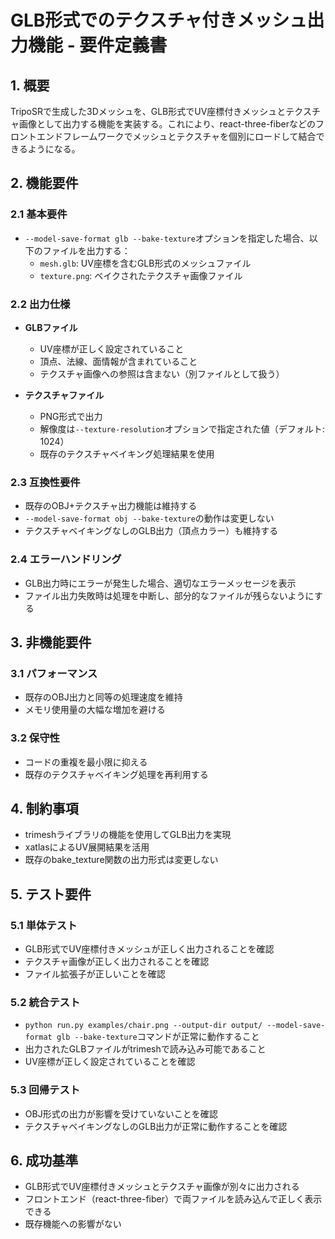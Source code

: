 # GLB形式でのテクスチャ付きメッシュ出力機能 - 要件定義書

## 1. 概要
TripoSRで生成した3Dメッシュを、GLB形式でUV座標付きメッシュとテクスチャ画像として出力する機能を実装する。これにより、react-three-fiberなどのフロントエンドフレームワークでメッシュとテクスチャを個別にロードして結合できるようになる。

## 2. 機能要件

### 2.1 基本要件
- `--model-save-format glb --bake-texture`オプションを指定した場合、以下のファイルを出力する：
  - `mesh.glb`: UV座標を含むGLB形式のメッシュファイル
  - `texture.png`: ベイクされたテクスチャ画像ファイル

### 2.2 出力仕様
- **GLBファイル**
  - UV座標が正しく設定されていること
  - 頂点、法線、面情報が含まれていること
  - テクスチャ画像への参照は含まない（別ファイルとして扱う）
  
- **テクスチャファイル**
  - PNG形式で出力
  - 解像度は`--texture-resolution`オプションで指定された値（デフォルト: 1024）
  - 既存のテクスチャベイキング処理結果を使用

### 2.3 互換性要件
- 既存のOBJ+テクスチャ出力機能は維持する
- `--model-save-format obj --bake-texture`の動作は変更しない
- テクスチャベイキングなしのGLB出力（頂点カラー）も維持する

### 2.4 エラーハンドリング
- GLB出力時にエラーが発生した場合、適切なエラーメッセージを表示
- ファイル出力失敗時は処理を中断し、部分的なファイルが残らないようにする

## 3. 非機能要件

### 3.1 パフォーマンス
- 既存のOBJ出力と同等の処理速度を維持
- メモリ使用量の大幅な増加を避ける

### 3.2 保守性
- コードの重複を最小限に抑える
- 既存のテクスチャベイキング処理を再利用する

## 4. 制約事項
- trimeshライブラリの機能を使用してGLB出力を実現
- xatlasによるUV展開結果を活用
- 既存のbake_texture関数の出力形式は変更しない

## 5. テスト要件

### 5.1 単体テスト
- GLB形式でUV座標付きメッシュが正しく出力されることを確認
- テクスチャ画像が正しく出力されることを確認
- ファイル拡張子が正しいことを確認

### 5.2 統合テスト
- `python run.py examples/chair.png --output-dir output/ --model-save-format glb --bake-texture`コマンドが正常に動作すること
- 出力されたGLBファイルがtrimeshで読み込み可能であること
- UV座標が正しく設定されていることを確認

### 5.3 回帰テスト
- OBJ形式の出力が影響を受けていないことを確認
- テクスチャベイキングなしのGLB出力が正常に動作することを確認

## 6. 成功基準
- GLB形式でUV座標付きメッシュとテクスチャ画像が別々に出力される
- フロントエンド（react-three-fiber）で両ファイルを読み込んで正しく表示できる
- 既存機能への影響がない